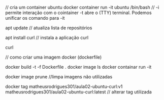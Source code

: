 // cria um container ubuntu
docker container run -it ubuntu /bin/bash // -i permite interação com o cointainer -t abre o (TTY) terminal. Podemos unificar os comando para -it

apt update // atualiza lista de repositórios

apt install curl // instala a aplicação curl

curl 

// como criar uma imagem docker (dockerfile)

docker build -t <nome do container> -f Dockerfile .
docker image ls
docker containar run -it <nome do container>


docker image prune //limpa imagens não utilizadas

docker tag matheusrodrigues301/aula02-ubuntu-curl:v1 matheusrodrigues301/aula02-ubuntu-curl:latest // alterar tag utilizada